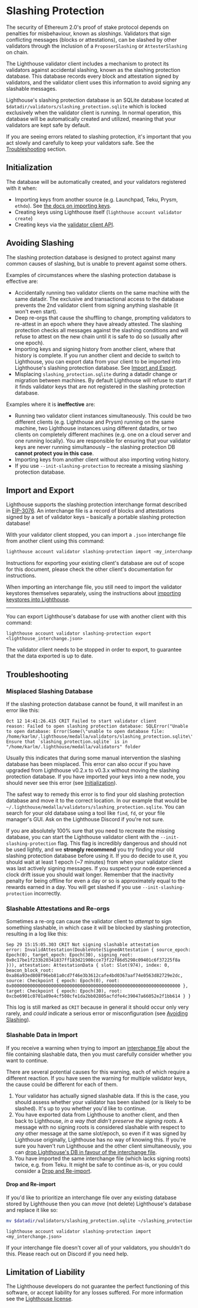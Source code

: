 # Slashing Protection

The security of Ethereum 2.0's proof of stake protocol depends on penalties for misbehaviour, known
as _slashings_. Validators that sign conflicting messages (blocks or attestations), can be slashed
by other validators through the inclusion of a `ProposerSlashing` or `AttesterSlashing` on chain.

The Lighthouse validator client includes a mechanism to protect its validators against
accidental slashing, known as the slashing protection database. This database records every
block and attestation signed by validators, and the validator client uses this information to
avoid signing any slashable messages.

Lighthouse's slashing protection database is an SQLite database located at
`$datadir/validators/slashing_protection.sqlite` which is locked exclusively when the validator
client is running. In normal operation, this database will be automatically created and utilized,
meaning that your validators are kept safe by default.

If you are seeing errors related to slashing protection, it's important that you act slowly
and carefully to keep your validators safe. See the [Troubleshooting](#troubleshooting) section.

## Initialization

The database will be automatically created, and your validators registered with it when:

* Importing keys from another source (e.g. Launchpad, Teku, Prysm, `ethdo`).
  See [the docs on importing keys](./validator-import-launchpad.md).
* Creating keys using Lighthouse itself (`lighthouse account validator create`)
* Creating keys via the [validator client API](./api-vc.md).

## Avoiding Slashing

The slashing protection database is designed to protect against many common causes of slashing,
but is unable to prevent against some others.

Examples of circumstances where the slashing protection database is effective are:

* Accidentally running two validator clients on the same machine with the same datadir.
  The exclusive and transactional access to the database prevents the 2nd validator client
  from signing anything slashable (it won't even start).
* Deep re-orgs that cause the shuffling to change, prompting validators to re-attest in
  an epoch where they have already attested. The slashing protection checks all messages
  against the slashing conditions and will refuse to attest on the new chain until it is safe
  to do so (usually after one epoch).
* Importing keys and signing history from another client, where that history is complete.
  If you run another client and decide to switch to Lighthouse, you can export data from
  your client to be imported into Lighthouse's slashing protection database. See
  [Import and Export](#import-and-export).
* Misplacing `slashing_protection.sqlite` during a datadir change or migration between machines.
  By default Lighthouse will refuse to start if it finds validator keys that are not registered
  in the slashing protection database.

Examples where it is **ineffective** are:

* Running two validator client instances simultaneously. This could be two different
  clients (e.g. Lighthouse and Prysm) running on the same machine, two Lighthouse instances using
  different datadirs, or two clients on completely different machines (e.g. one on a cloud server
  and one running locally). You are responsible for ensuring that your validator keys are never
  running simultanously – the slashing protection DB **cannot protect you in this case**.
* Importing keys from another client without also importing voting history.
* If you use `--init-slashing-protection` to recreate a missing slashing protection database.

## Import and Export

Lighthouse supports the slashing protection interchange format described in [EIP-3076][]. An
interchange file is a record of blocks and attestations signed by a set of validator keys –
basically a portable slashing protection database!

With your validator client stopped, you can import a `.json` interchange file from another client
using this command:

```bash
lighthouse account validator slashing-protection import <my_interchange.json>
```

Instructions for exporting your existing client's database are out of scope for this document,
please check the other client's documentation for instructions.

When importing an interchange file, you still need to import the validator keystores themselves
separately, using the instructions about [importing keystores into
Lighthouse](./validator-import-launchpad.md).

---

You can export Lighthouse's database for use with another client with this command:

```
lighthouse account validator slashing-protection export <lighthouse_interchange.json>
```

The validator client needs to be stopped in order to export, to guarantee that the data exported is
up to date.

[EIP-3076]: https://eips.ethereum.org/EIPS/eip-3076

## Troubleshooting

### Misplaced Slashing Database

If the slashing protection database cannot be found, it will manifest in an error like this:

```
Oct 12 14:41:26.415 CRIT Failed to start validator client        reason: Failed to open slashing protection database: SQLError("Unable to open database: Error(Some(\"unable to open database file: /home/karlm/.lighthouse/medalla/validators/slashing_protection.sqlite\"))").
Ensure that `slashing_protection.sqlite` is in "/home/karlm/.lighthouse/medalla/validators" folder
```

Usually this indicates that during some manual intervention the slashing database has been
misplaced. This error can also occur if you have upgraded from Lighthouse v0.2.x to v0.3.x without
moving the slashing protection database. If you have imported your keys into a new node, you should
never see this error (see [Initialization](#initialization)).

The safest way to remedy this error is to find your old slashing protection database and move
it to the correct location. In our example that would be
`~/.lighthouse/medalla/validators/slashing_protection.sqlite`. You can search for your old database
using a tool like `find`, `fd`, or your file manager's GUI. Ask on the Lighthouse Discord if you're
not sure.

If you are absolutely 100% sure that you need to recreate the missing database, you can start
the Lighthouse validator client with the `--init-slashing-protection` flag. This flag is incredibly
dangerous and should not be used lightly, and we **strongly recommend** you try finding
your old slashing protection database before using it. If you do decide to use it, you should
wait at least 1 epoch (~7 minutes) from when your validator client was last actively signing
messages. If you suspect your node experienced a clock drift issue you should wait
longer. Remember that the inactivity penalty for being offline for even a day or so
is approximately equal to the rewards earned in a day. You will get slashed if you use
`--init-slashing-protection` incorrectly.

### Slashable Attestations and Re-orgs

Sometimes a re-org can cause the validator client to _attempt_ to sign something slashable,
in which case it will be blocked by slashing protection, resulting in a log like this:

```
Sep 29 15:15:05.303 CRIT Not signing slashable attestation       error: InvalidAttestation(DoubleVote(SignedAttestation { source_epoch: Epoch(0), target_epoch: Epoch(30), signing_root: 0x0c17be1f233b20341837ff183d21908cce73f22f86d5298c09401c6f37225f8a })), attestation: AttestationData { slot: Slot(974), index: 0, beacon_block_root: 0xa86a93ed808f96eb81a0cd7f46e3b3612cafe4bd0367aaf74e0563d82729e2dc, source: Checkpoint { epoch: Epoch(0), root: 0x0000000000000000000000000000000000000000000000000000000000000000 }, target: Checkpoint { epoch: Epoch(30), root: 0xcbe6901c0701a89e4cf508cfe1da2bb02805acfdfe4c39047a66052e2f1bb614 } }
```

This log is still marked as `CRIT` because in general it should occur only very rarely,
and _could_ indicate a serious error or misconfiguration (see [Avoiding Slashing](#avoiding-slashing)).

### Slashable Data in Import

If you receive a warning when trying to import an [interchange file](#import-and-export) about
the file containing slashable data, then you must carefully consider whether you want to continue.

There are several potential causes for this warning, each of which require a different reaction. If
you have seen the warning for multiple validator keys, the cause could be different for each of them.

1. Your validator has actually signed slashable data. If this is the case, you should assess
   whether your validator has been slashed (or is likely to be slashed). It's up to you
   whether you'd like to continue.
2. You have exported data from Lighthouse to another client, and then back to Lighthouse,
   _in a way that didn't preserve the signing roots_. A message with no signing roots
   is considered slashable with respect to _any_ other message at the same slot/epoch,
   so even if it was signed by Lighthouse originally, Lighthouse has no way of knowing this.
   If you're sure you haven't run Lighthouse and the other client simultaneously, you
   can [drop Lighthouse's DB in favour of the interchange file](#drop-and-re-import).
3. You have imported the same interchange file (which lacks signing roots) twice, e.g. from Teku.
   It might be safe to continue as-is, or you could consider a [Drop and
   Re-import](#drop-and-re-import).

#### Drop and Re-import

If you'd like to prioritize an interchange file over any existing database stored by Lighthouse
then you can _move_ (not delete) Lighthouse's database and replace it like so:

```bash
mv $datadir/validators/slashing_protection.sqlite ~/slashing_protection_backup.sqlite
```

```
lighthouse account validator slashing-protection import <my_interchange.json>
```

If your interchange file doesn't cover all of your validators, you shouldn't do this. Please reach
out on Discord if you need help.

## Limitation of Liability

The Lighthouse developers do not guarantee the perfect functioning of this software, or accept
liability for any losses suffered. For more information see the [Lighthouse license][license].

[license]: https://github.com/sigp/lighthouse/blob/master/LICENSE
